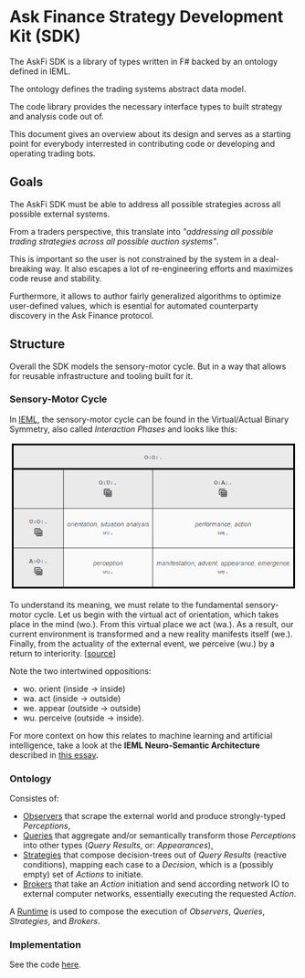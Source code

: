 # Ask Finance Strategy Development Kit (SDK)

The AskFi SDK is a library of types written in F# backed by an ontology defined in IEML.

The ontology defines the trading systems abstract data model.

The code library provides the necessary interface types to built strategy and analysis code out of.

This document gives an overview about its design and serves as a starting point for everybody interrested in contributing code or developing and operating trading bots.

## Goals

The AskFi SDK must be able to address all possible strategies across all possible external systems.

From a traders perspective, this translate into _"addressing all possible trading strategies across all possible auction systems"_.

This is important so the user is not constrained by the system in a deal-breaking way. It also escapes a lot of re-engineering efforts and maximizes code reuse and stability.

Furthermore, it allows to author fairly generalized algorithms to optimize user-defined values, which is esential for automated counterparty discovery in the Ask Finance protocol.

## Structure

Overall the SDK models the sensory-motor cycle. But in a way that allows for reusable infrastructure and tooling built for it.

### Sensory-Motor Cycle

In [IEML](https://intlekt.io/ieml/), the sensory-motor cycle can be found in the Virtual/Actual Binary Symmetry, also called _Interaction Phases_ and looks like this:

![Interaction Phases](./images/interaction-phases.png)

To understand its meaning, we must relate to the fundamental sensory-motor cycle. Let us begin with the virtual act of orientation, which takes place in the mind (wo.). From this virtual place we act (wa.). As a result, our current environment is transformed and a new reality manifests itself (we.). Finally, from the actuality of the external event, we perceive (wu.) by a return to interiority. [[source](https://intlekt.io/25-basic-categories/)]

Note the two intertwined oppositions:

- wo. orient (inside → inside)
- wa. act (inside → outside)
- we. appear (outside → outside)
- wu. perceive (outside → inside).

For more context on how this relates to machine learning and artificial intelligence, take a look at the **IEML Neuro-Semantic Architecture** described in [this essay](https://intlekt.io/2022/01/18/ieml-towards-a-paradigm-shift-in-artificial-intelligence/).

### Ontology

Consistes of:

- [Observers](./observations.md) that scrape the external world and produce strongly-typed _Perceptions_,
- [Queries](./queries.md) that aggregate and/or semantically transform those _Perceptions_ into other types (_Query Results_, or: _Appearances_),
- [Strategies](./strategies.md) that compose decision-trees out of _Query Results_ (reactive conditions), mapping each case to a _Decision_, which is a (possibly empty) set of _Actions_ to initiate.
- [Brokers](./brokers.md) that take an _Action_ initiation and send according network IO to external computer networks, essentially executing the requested _Action_.

A [Runtime](https://github.com/BrunoZell/AskFi.Runtime) is used to compose the execution of _Observers_, _Queries_, _Strategies_, and _Brokers_.

### Implementation

See the code [here](../source/AskFi.Sdk.fs).
